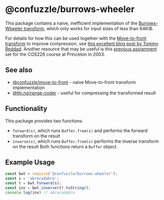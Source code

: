 # @confuzzle/burrows-wheeler

This package contains a naive, inefficient implementation of the [Burrows-Wheeler transform](https://en.wikipedia.org/wiki/Burrows%E2%80%93Wheeler_transform), which only works for input sizes of less than 64KiB.

For details for how this can be used together with the [Move-to-front transform](https://en.wikipedia.org/wiki/Move-to-front_transform) to improve compression, see [this excellent blog post by Tommy Reddad](https://reddad.ca/2019/08/08/burrows-wheeler/). Another resource that may be useful is this [previous assignment](https://www.cs.princeton.edu/courses/archive/spring03/cos226/assignments/burrows.html) set for the COS226 course at Princeton in 2003.

## See also

- [@confuzzle/move-to-front](https://www.npmjs.com/package/@confuzzle/burrows-wheeler) - naive Move-to-front transform implementation
- [@thi.ng/range-coder](https://www.npmjs.com/package/@thi.ng/range-coder) - useful for compressing the transformed result

## Functionality

This package provides two functions:
   - `forward(s)`, which runs `Buffer.from(s)` and performs the forward transform on the result
   - `inverse(x)`, which runs `Buffer.from(x)` performs the inverse transform on the result
Both functions return a `Buffer` object.

## Example Usage

```js
const bwt = require('@confuzzle/burrows-wheeler');
const s = 'abracadabra';
const t = bwt.forward(s);
const inv = bwt.inverse(t).toString();
console.log(inv) // abracadabra
```